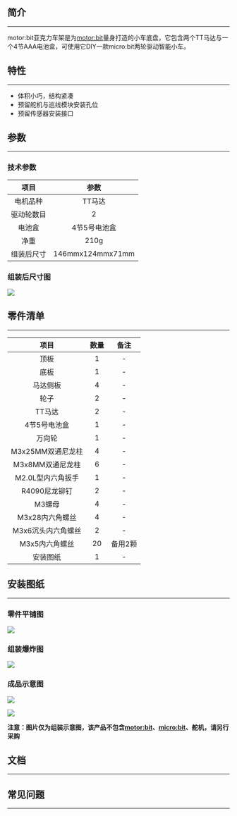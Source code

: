 ## 简介  
---
motor:bit亚克力车架是为[motor:bit](https://item.taobao.com/item.htm?spm=a1z10.1-c-s.w4004-16134010685.12.31ee3f94AtDcaJ&id=564916191336)量身打造的小车底盘，它包含两个TT马达与一个4节AAA电池盒，可使用它DIY一款micro:bit两轮驱动智能小车。

## 特性
---
- 体积小巧，结构紧凑
- 预留舵机与巡线模块安装孔位
- 预留传感器安装接口



## 参数
---
### 技术参数
项目 |参数 
:-:|:-:
电机品种|TT马达
驱动轮数目|2
电池盒|4节5号电池盒
净重|210g
组装后尺寸|146mmx124mmx71mm

### 组装后尺寸图
![](https://i.imgur.com/uTLtMUm.png)


## 零件清单
---
项目 |数量 |备注
:-:|:-:|:-:
顶板|1|-
底板|1|-
马达侧板|4|-
轮子|2|-
TT马达|2|-
4节5号电池盒|1|-
万向轮|1|-
M3x25MM双通尼龙柱|4|-
M3x8MM双通尼龙柱|6|-
M2.0L型内六角扳手|1|-
R4090尼龙铆钉|2|-
M3螺母|4|-
M3x28内六角螺丝|4|-
M3x6沉头内六角螺丝|2|-
M3x5内六角螺丝|20|备用2颗
安装图纸|1|-

## 安装图纸
---
### 零件平铺图
![](https://i.imgur.com/uWQiPkr.png)

### 组装爆炸图
![](https://i.imgur.com/i1wTisS.png)

### 成品示意图
![](https://i.imgur.com/UoYL3VX.png)

![](https://i.imgur.com/vPsM3oe.jpg)

**注意：图片仅为组装示意图，该产品不包含[motor:bit](https://item.taobao.com/item.htm?spm=a1z10.1-c-s.w4004-16134010685.12.31ee3f94AtDcaJ&id=564916191336)、[micro:bit](https://item.taobao.com/item.htm?spm=a1z10.1-c-s.w4004-16134010685.6.7bfe3f94OLDNXb&id=562621059348)、舵机，请另行采购**

### 

## 文档
---

## 常见问题
---
